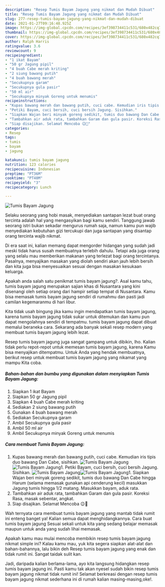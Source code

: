```yaml
---
description: "Resep Tumis Bayam Jagung yang nikmat dan Mudah Dibuat"
title: "Resep Tumis Bayam Jagung yang nikmat dan Mudah Dibuat"
slug: 277-resep-tumis-bayam-jagung-yang-nikmat-dan-mudah-dibuat
date: 2021-01-27T09:16:48.925Z
image: https://img-global.cpcdn.com/recipes/3ef398734411c531/680x482cq70/tumis-bayam-jagung-foto-resep-utama.jpg
thumbnail: https://img-global.cpcdn.com/recipes/3ef398734411c531/680x482cq70/tumis-bayam-jagung-foto-resep-utama.jpg
cover: https://img-global.cpcdn.com/recipes/3ef398734411c531/680x482cq70/tumis-bayam-jagung-foto-resep-utama.jpg
author: Ralph Harris
ratingvalue: 3.6
reviewcount: 9
recipeingredient:
- "1 ikat Bayam"
- "50 gr Jagung pipil"
- "4 buah Cabe merah kriting"
- "2 siung bawang putih"
- "4 buah bawang merah"
- "Secukupnya garam"
- "Secukupnya gula pasir"
- "50 ml air"
- "Secukupnya minyak Goreng untuk menumis"
recipeinstructions:
- "Kupas bawang merah dan bawang putih, cuci cabe. Kemudian iris tipis duo bawang Dan Cabe, sisihkan."
- "Petiki Bayam, cuci bersih, cuci bersih Jagung. Sisihkan."
- "Siapkan Wajan beri minyak goreng sedikit, tumis duo bawang Dan Cabe hingga Harum (selama memasak gunakan api cenderung kecil) masukkan Jagung tumis hingga 1/2 matang. Masukkan bayam, aduk rata."
- "Tambahkan air aduk rata, tambahkan Garam dan gula pasir. Koreksi Rasa, masak sebentar, angkat."
- "Siap disajikan. Selamat Mencoba 😉🙏"
categories:
- Resep
tags:
- tumis
- bayam
- jagung

katakunci: tumis bayam jagung 
nutrition: 123 calories
recipecuisine: Indonesian
preptime: "PT36M"
cooktime: "PT40M"
recipeyield: "3"
recipecategory: Lunch

---
```



![Tumis Bayam Jagung](https://img-global.cpcdn.com/recipes/3ef398734411c531/680x482cq70/tumis-bayam-jagung-foto-resep-utama.jpg)

Selaku seorang yang hobi masak, menyediakan santapan lezat buat orang tercinta adalah hal yang mengasyikan bagi kamu sendiri. Tanggung jawab seorang istri bukan sekadar mengurus rumah saja, namun kamu pun wajib menyediakan kebutuhan gizi tercukupi dan juga santapan yang disantap orang tercinta wajib nikmat.

Di era  saat ini, kalian memang dapat mengorder hidangan yang sudah jadi meski tidak harus susah membuatnya terlebih dahulu. Tetapi ada juga orang yang selalu mau memberikan makanan yang terlezat bagi orang tercintanya. Pasalnya, menyajikan masakan yang diolah sendiri akan jauh lebih bersih dan kita juga bisa menyesuaikan sesuai dengan masakan kesukaan keluarga. 



Apakah anda salah satu penikmat tumis bayam jagung?. Asal kamu tahu, tumis bayam jagung merupakan sajian khas di Nusantara yang kini disenangi oleh setiap orang dari hampir setiap tempat di Nusantara. Kamu bisa memasak tumis bayam jagung sendiri di rumahmu dan pasti jadi camilan kegemaranmu di hari libur.

Kita tidak usah bingung jika kamu ingin mendapatkan tumis bayam jagung, karena tumis bayam jagung tidak sukar untuk ditemukan dan kamu pun dapat mengolahnya sendiri di tempatmu. tumis bayam jagung dapat dibuat memalui beraneka cara. Sekarang ada banyak sekali resep modern yang membuat tumis bayam jagung lebih lezat.

Resep tumis bayam jagung juga sangat gampang untuk dibikin, lho. Kalian tidak perlu repot-repot untuk memesan tumis bayam jagung, karena Kamu bisa menyajikan ditempatmu. Untuk Anda yang hendak membuatnya, berikut resep untuk membuat tumis bayam jagung yang nikamat yang mampu Kita coba.

<!--inarticleads1-->

##### Bahan-bahan dan bumbu yang digunakan dalam menyiapkan Tumis Bayam Jagung:

1. Siapkan 1 ikat Bayam
1. Siapkan 50 gr Jagung pipil
1. Siapkan 4 buah Cabe merah kriting
1. Sediakan 2 siung bawang putih
1. Gunakan 4 buah bawang merah
1. Sediakan Secukupnya garam
1. Ambil Secukupnya gula pasir
1. Ambil 50 ml air
1. Ambil Secukupnya minyak Goreng untuk menumis




<!--inarticleads2-->

##### Cara membuat Tumis Bayam Jagung:

1. Kupas bawang merah dan bawang putih, cuci cabe. Kemudian iris tipis duo bawang Dan Cabe, sisihkan.
<img src="https://img-global.cpcdn.com/steps/7459ca71239b5e2c/160x128cq70/tumis-bayam-jagung-langkah-memasak-1-foto.jpg" alt="Tumis Bayam Jagung"><img src="https://img-global.cpcdn.com/steps/9be33b7858ca4dc8/160x128cq70/tumis-bayam-jagung-langkah-memasak-1-foto.jpg" alt="Tumis Bayam Jagung">1. Petiki Bayam, cuci bersih, cuci bersih Jagung. Sisihkan.
<img src="https://img-global.cpcdn.com/steps/1f9b02fbd90f55b3/160x128cq70/tumis-bayam-jagung-langkah-memasak-2-foto.jpg" alt="Tumis Bayam Jagung"><img src="https://img-global.cpcdn.com/steps/e4870431d82ed017/160x128cq70/tumis-bayam-jagung-langkah-memasak-2-foto.jpg" alt="Tumis Bayam Jagung">1. Siapkan Wajan beri minyak goreng sedikit, tumis duo bawang Dan Cabe hingga Harum (selama memasak gunakan api cenderung kecil) masukkan Jagung tumis hingga 1/2 matang. Masukkan bayam, aduk rata.
1. Tambahkan air aduk rata, tambahkan Garam dan gula pasir. Koreksi Rasa, masak sebentar, angkat.
1. Siap disajikan. Selamat Mencoba 😉🙏




Wah ternyata cara membuat tumis bayam jagung yang mantab tidak rumit ini enteng banget ya! Kalian semua dapat menghidangkannya. Cara buat tumis bayam jagung Sesuai sekali untuk kita yang sedang belajar memasak maupun untuk anda yang sudah lihai memasak.

Apakah kamu mau mulai mencoba membikin resep tumis bayam jagung nikmat simple ini? Kalau kamu mau, yuk kita segera siapkan alat-alat dan bahan-bahannya, lalu bikin deh Resep tumis bayam jagung yang enak dan tidak rumit ini. Sangat taidak sulit kan. 

Jadi, daripada kalian berlama-lama, ayo kita langsung hidangkan resep tumis bayam jagung ini. Pasti kamu tak akan nyesel sudah bikin resep tumis bayam jagung nikmat tidak rumit ini! Selamat berkreasi dengan resep tumis bayam jagung nikmat sederhana ini di rumah kalian masing-masing,oke!.

